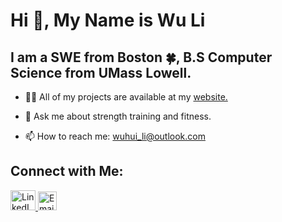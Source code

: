 # Hi 👋, My Name is Wu Li
## I am a SWE from Boston 🍀, B.S Computer Science from UMass Lowell.

- 👨‍💻 All of my projects are available at my <a href="https://www.wuhuili.com">website.</a>
  
- 💬 Ask me about strength training and fitness.
  
- 📫 How to reach me: wuhui_li@outlook.com

## Connect with Me:
<a href="https://www.linkedin.com/in/liwuhui">
  <img src="https://cdn.jsdelivr.net/gh/devicons/devicon/icons/linkedin/linkedin-original.svg" alt="LinkedIn" width="40" height="32"/>
</a>

<a href="mailto:wuhui_li@outlook.com">
  <img src="https://cdn.jsdelivr.net/gh/devicons/devicon/icons/google/google-original.svg" width="30" alt="Email"/>
</a>
